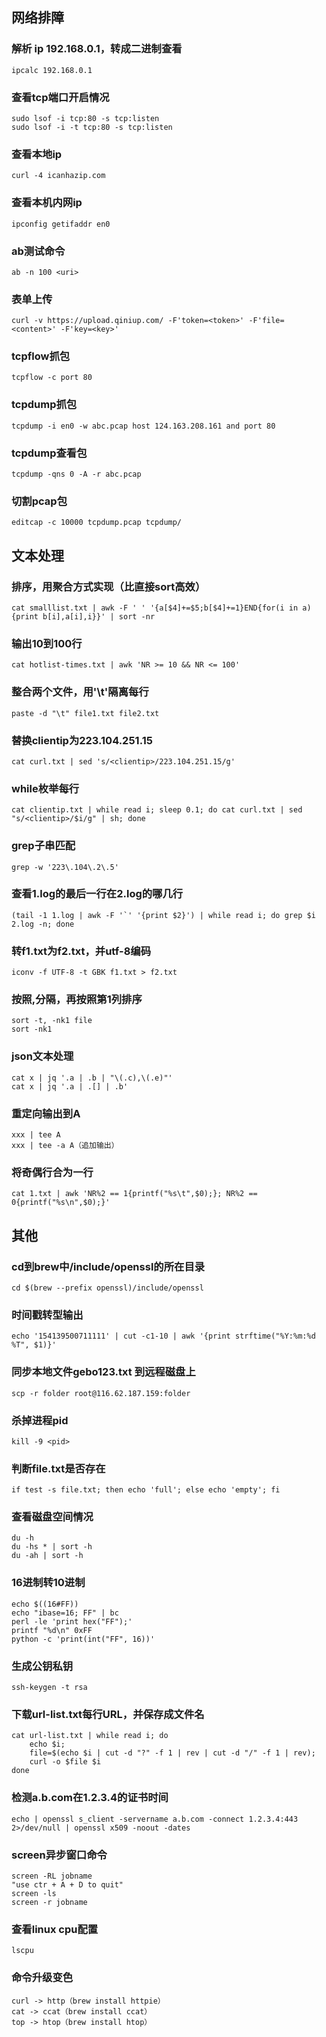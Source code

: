 ## 网络排障

### 解析 ip 192.168.0.1，转成二进制查看
```
ipcalc 192.168.0.1
```

### 查看tcp端口开启情况
```
sudo lsof -i tcp:80 -s tcp:listen
sudo lsof -i -t tcp:80 -s tcp:listen
```

### 查看本地ip
```
curl -4 icanhazip.com
```

### 查看本机内网ip
```
ipconfig getifaddr en0
```

### ab测试命令
```
ab -n 100 <uri>
```

### 表单上传
```
curl -v https://upload.qiniup.com/ -F'token=<token>' -F'file=<content>' -F'key=<key>'
```

### tcpflow抓包
```
tcpflow -c port 80
```

### tcpdump抓包
```
tcpdump -i en0 -w abc.pcap host 124.163.208.161 and port 80
```

### tcpdump查看包
```
tcpdump -qns 0 -A -r abc.pcap
```

### 切割pcap包
```
editcap -c 10000 tcpdump.pcap tcpdump/
```

## 文本处理

### 排序，用聚合方式实现（比直接sort高效）
```
cat smalllist.txt | awk -F ' ' '{a[$4]+=$5;b[$4]+=1}END{for(i in a){print b[i],a[i],i}}' | sort -nr
```

### 输出10到100行
```
cat hotlist-times.txt | awk 'NR >= 10 && NR <= 100'
```

### 整合两个文件，用'\t'隔离每行
```
paste -d "\t" file1.txt file2.txt
```

### 替换clientip为223.104.251.15
```
cat curl.txt | sed 's/<clientip>/223.104.251.15/g'
```

### while枚举每行
```
cat clientip.txt | while read i; sleep 0.1; do cat curl.txt | sed "s/<clientip>/$i/g" | sh; done
```

### grep子串匹配
```
grep -w '223\.104\.2\.5'
```

### 查看1.log的最后一行在2.log的哪几行
```
(tail -1 1.log | awk -F '`' '{print $2}') | while read i; do grep $i 2.log -n; done
```

### 转f1.txt为f2.txt，并utf-8编码
```
iconv -f UTF-8 -t GBK f1.txt > f2.txt
```

### 按照,分隔，再按照第1列排序
```
sort -t, -nk1 file
sort -nk1
```

### json文本处理
```
cat x | jq '.a | .b | "\(.c),\(.e)"'
cat x | jq '.a | .[] | .b'
```

### 重定向输出到A
```
xxx | tee A
xxx | tee -a A（追加输出）
```

### 将奇偶行合为一行
```
cat 1.txt | awk 'NR%2 == 1{printf("%s\t",$0);}; NR%2 == 0{printf("%s\n",$0);}'
```

## 其他

### cd到brew中/include/openssl的所在目录
```
cd $(brew --prefix openssl)/include/openssl
```

### 时间戳转型输出
```
echo '154139500711111' | cut -c1-10 | awk '{print strftime("%Y:%m:%d %T", $1)}'
```

### 同步本地文件gebo123.txt 到远程磁盘上
```
scp -r folder root@116.62.187.159:folder
```

### 杀掉进程pid
```
kill -9 <pid>
```

### 判断file.txt是否存在
```
if test -s file.txt; then echo 'full'; else echo 'empty'; fi
```

### 查看磁盘空间情况
```
du -h
du -hs * | sort -h
du -ah | sort -h
```

### 16进制转10进制
```
echo $((16#FF))
echo "ibase=16; FF" | bc
perl -le 'print hex("FF");'
printf "%d\n" 0xFF
python -c 'print(int("FF", 16))'
```

### 生成公钥私钥
```
ssh-keygen -t rsa
```

### 下载url-list.txt每行URL，并保存成文件名
```
cat url-list.txt | while read i; do
	echo $i;
	file=$(echo $i | cut -d "?" -f 1 | rev | cut -d "/" -f 1 | rev);
	curl -o $file $i
done
```

### 检测a.b.com在1.2.3.4的证书时间
```
echo | openssl s_client -servername a.b.com -connect 1.2.3.4:443 2>/dev/null | openssl x509 -noout -dates
```

### screen异步窗口命令
```
screen -RL jobname
"use ctr + A + D to quit"
screen -ls
screen -r jobname
```

### 查看linux cpu配置
```
lscpu
```

### 命令升级变色
```
curl -> http（brew install httpie）
cat -> ccat（brew install ccat）
top -> htop（brew install htop）
```
